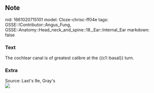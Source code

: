 ## Note
nid: 1661020715101
model: Cloze-chrisc-ff04e
tags: GSSE::!Contributor::Angus_Fung, GSSE::Anatomy::Head_neck_and_spine::18._Ear::Internal_Ear
markdown: false

### Text
The cochlear canal is of greatest calibre at the {{c1::basal}} turn.

### Extra
<div>
  Source: Last's 9e, Gray's
</div><img src=
"paste-5861c1f5d172ef189c64614088a57f51784b9c7a.jpg">
